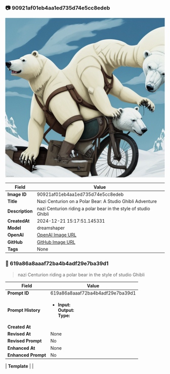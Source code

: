 

### 📷 90921af01eb4aa1ed735d74e5cc8edeb 


![data.id](./90921af01eb4aa1ed735d74e5cc8edeb.jpg)


| Field          | Value                                                                                                                     |
|----------------|---------------------------------------------------------------------------------------------------------------------------|
| **Image ID**             | 90921af01eb4aa1ed735d74e5cc8edeb                                                                                                             |
| **Title**           | Nazi Centurion on a Polar Bear: A Studio Ghibli Adventure                                                                                                       |
| **Description**           | nazi Centurion riding a polar bear in the style of studio Ghibli                                                                                                       |
| **CreatedAt**        | 2024-12-21 15:17:51.145331                                                                                                        |
| **Model**        | dreamshaper                                                                                                        |
| **OpenAI**         | [OpenAI Image URL](http://192.168.1.85:8081/generated-images/b643272756636.png)                                                                                |
| **GitHub**         | [GitHub Image URL](https://raw.githubusercontent.com/Caneta-Silva/GODZ/refs/heads/main/images/90921af01eb4aa1ed735d74e5cc8edeb/90921af01eb4aa1ed735d74e5cc8edeb.jpg)                                                                                |
| **Tags**       | None                                                                                                                   |

### 📜 619a86a8aaaf72ba4b4adf29e7ba39d1

> nazi Centurion riding a polar bear in the style of studio Ghibli

| Field          | Value                                                                                                                                                                      |
|----------------|----------------------------------------------------------------------------------------------------------------------------------------------------------------------------|
| **Prompt ID**  | 619a86a8aaaf72ba4b4adf29e7ba39d1                                                                                                                                                            |
| **Prompt History** | <ul><li>**Input:**  <br> **Output:**  <br> **Type:** </li></ul> |
| **Created At** |                                                                                                                                                    |
| **Revised At** | None                                                                                                                                                   |
| **Revised Prompt** | No                                                                                                                                                                      |
| **Enhanced At** | None                                                                                                                                                  |
| **Enhanced Prompt** | No                                                                                                                                                                    |

| **Template**   |                                                                                                                                            |


